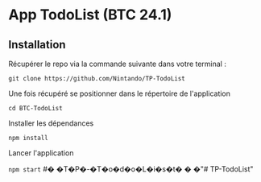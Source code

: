 # App TodoList (BTC 24.1)

## Installation

Récupérer le repo via la commande suivante dans votre terminal :

`git clone https://github.com/Nintando/TP-TodoList`

Une fois récupéré se positionner dans le répertoire de l'application

`cd BTC-TodoList`

Installer les dépendances

`npm install`

Lancer l'application

`npm start`
#� �T�P�-�T�o�d�o�L�i�s�t�
�
�"# TP-TodoList" 
